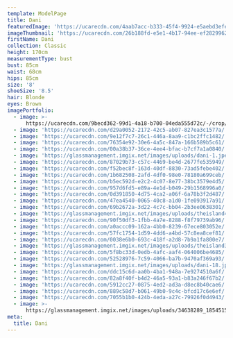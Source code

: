 ```yaml
---
template: ModelPage
title: Dani
featuredImage: 'https://ucarecdn.com/4aab7acc-b333-45f4-9924-e5aebd3efe37/'
imageThumbnail: 'https://ucarecdn.com/26b188fd-e5e1-4b17-94ee-ef2829962edd/'
firstName: Dani
collection: Classic
height: 170cm
measurementType: bust
bust: 85cm
waist: 68cm
hips: 85cm
size: '8'
shoeSize: '8.5'
hair: Blonde
eyes: Brown
imagePortfolio:
  - image: >-
      https://ucarecdn.com/9becd362-99d1-4a18-b700-04eda555d72c/-/crop/568x370/621,141/-/preview/
  - image: 'https://ucarecdn.com/d29a0052-2172-42c5-ab07-827ea3c1577a/'
  - image: 'https://ucarecdn.com/9e12f7c7-26c1-446a-8aa9-c1bc2ffc1482/'
  - image: 'https://ucarecdn.com/76354e92-30e6-4a5c-847a-166b589b5c61/'
  - image: 'https://ucarecdn.com/00a38b37-36ce-4ee4-bfac-b7cf7a1a0840/'
  - image: 'https://glassmanagement.imgix.net/images/uploads/dani-1.jpeg'
  - image: 'https://ucarecdn.com/87029b73-c57c-4469-be4d-2677fe535949/'
  - image: 'https://ucarecdn.com/f52bec8f-163d-40df-8830-73ad5febe402/'
  - image: 'https://ucarecdn.com/1b682508-2afd-4df0-98e0-78180a699ceb/'
  - image: 'https://ucarecdn.com/b5ec592d-e2c2-4c07-8e77-38bc3579e4d5/'
  - image: 'https://ucarecdn.com/957d6fd5-e89a-4e1d-b049-29b1568996a0/'
  - image: 'https://ucarecdn.com/0d391850-4d75-4ca2-a06f-6a78b3f2d487/'
  - image: 'https://ucarecdn.com/47ea4540-0065-40c8-a1d0-1fe093917a91/'
  - image: 'https://ucarecdn.com/69b2672a-3d22-4c7c-bb04-2b3ee0638301/'
  - image: 'https://glassmanagement.imgix.net/images/uploads/theisland4_preview.jpg'
  - image: 'https://ucarecdn.com/90f50df3-1fbb-4a7e-8288-f8f79739ab96/'
  - image: 'https://ucarecdn.com/a0accc09-162a-4bb0-8239-67ece803052e/'
  - image: 'https://ucarecdn.com/57fc1754-1d59-4dd6-a4bd-57c8ea8cef81/'
  - image: 'https://ucarecdn.com/0038e6b0-693c-418f-a2d8-7b9a1fa800e7/'
  - image: 'https://glassmanagement.imgix.net/images/uploads/theisland3_preview.jpg'
  - image: 'https://ucarecdn.com/5f8bc33d-0edb-4afc-aaf4-064006be4685/'
  - image: 'https://ucarecdn.com/52528976-7c59-4066-ba7b-9470af369a93/'
  - image: 'https://glassmanagement.imgix.net/images/uploads/dani-18.jpg'
  - image: 'https://ucarecdn.com/ddc15c6d-aa0b-4ba1-948a-7e9274510a6f/'
  - image: 'https://ucarecdn.com/82a8f40f-b4d2-46a5-93a1-b83a246f67b2/'
  - image: 'https://ucarecdn.com/5912cc27-0875-4ed2-ad3a-d8ec8b40cae6/'
  - image: 'https://ucarecdn.com/889c58d7-b061-49b0-9c4c-bfcd17c6e6ef/'
  - image: 'https://ucarecdn.com/7055b1b0-424b-4eda-a27c-79926f0d4943/'
  - image: >-
      https://glassmanagement.imgix.net/images/uploads/34638289_1854515731272493_2153196723302825984_n.jpg
meta:
  title: Dani
---
```


